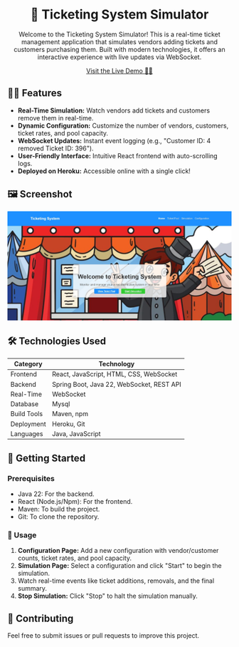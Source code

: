 <h1 align="center">🎫 Ticketing System Simulator</h1>

<p align="center">
  Welcome to the Ticketing System Simulator! This is a real-time ticket management application that simulates vendors adding tickets and customers purchasing them. Built with modern technologies, it offers an interactive experience with live updates via WebSocket.
</p>

<p align="center">
  <a href="YOUR_HEROKU_APP_URL" target="_blank">Visit the Live Demo 🚀🎯</a>
</p>

<h2>🚀🎯 Features</h2>

<ul>
  <li><strong>Real-Time Simulation:</strong> Watch vendors add tickets and customers remove them in real-time.</li>
  <li><strong>Dynamic Configuration:</strong> Customize the number of vendors, customers, ticket rates, and pool capacity.</li>
  <li><strong>WebSocket Updates:</strong> Instant event logging (e.g., "Customer ID: 4 removed Ticket ID: 396").</li>
  <li><strong>User-Friendly Interface:</strong> Intuitive React frontend with auto-scrolling logs.</li>
  <li><strong>Deployed on Heroku:</strong> Accessible online with a single click!</li>
</ul>

<h2>🖼️ Screenshot</h2>

<p align="center">
  <img src="https://github.com/Sandaru04/OOP-project-Real-timeTicketManagementSystem/blob/main/Frontend_React/ticketing-frontend/public/homepage.jpg" width="600">
</p>

<h2>🛠️ Technologies Used</h2>

<table>
  <thead>
    <tr>
      <th>Category</th>
      <th>Technology</th>
    </tr>
  </thead>
  <tbody>
    <tr>
      <td>Frontend</td>
      <td>React, JavaScript, HTML, CSS, WebSocket</td>
    </tr>
    <tr>
      <td>Backend</td>
      <td>Spring Boot, Java 22, WebSocket, REST API</td>
    </tr>
    <tr>
      <td>Real-Time</td>
      <td>WebSocket</td>
    </tr>
    <tr>
      <td>Database</td>
      <td>Mysql</td>
    </tr>
    <tr>
      <td>Build Tools</td>
      <td>Maven, npm</td>
    </tr>
    <tr>
      <td>Deployment</td>
      <td>Heroku, Git</td>
    </tr>
    <tr>
      <td>Languages</td>
      <td>Java, JavaScript</td>
    </tr>
  </tbody>
</table>

<h2>🚀 Getting Started</h2>

<h3>Prerequisites</h3>

<ul>
  <li>Java 22: For the backend.</li>
  <li>React (Node.js/Npm): For the frontend.</li>
  <li>Maven: To build the project.</li>
  <li>Git: To clone the repository.</li>
</ul>

<h3>📖 Usage</h3>

<ol>
  <li><strong>Configuration Page:</strong> Add a new configuration with vendor/customer counts, ticket rates, and pool capacity.</li>
  <li><strong>Simulation Page:</strong> Select a configuration and click "Start" to begin the simulation.</li>
  <li>Watch real-time events like ticket additions, removals, and the final summary.</li>
  <li><strong>Stop Simulation:</strong> Click "Stop" to halt the simulation manually.</li>
</ol>
<h2>🤝 Contributing</h2>

<p>
  Feel free to submit issues or pull requests to improve this project.
</p>
